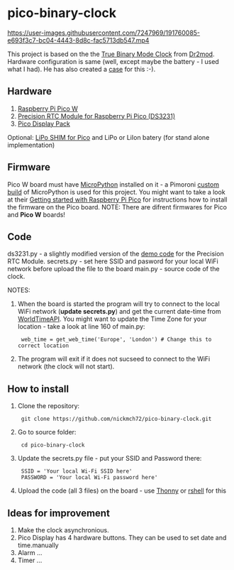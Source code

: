 # pico-binary-clock

https://user-images.githubusercontent.com/7247969/191760085-e693f3c7-bc04-4443-8d8c-fac5713db547.mp4

This project is based on the the [True Binary Mode Clock](https://www.reddit.com/r/raspberry_pi/comments/r9ipj2/ive_built_an_rpi_pico_based_true_binary_mode_clock/) from [Dr2mod](https://github.com/dr-mod). Hardware configuration is same (well, except maybe the battery - I used what I had). He has also created a [case](https://www.printables.com/model/261540) for this :-).

## Hardware
1. [Raspberry Pi Pico W](https://www.raspberrypi.com/documentation/microcontrollers/raspberry-pi-pico.html#raspberry-pi-pico-w)
2. [Precision RTC Module for Raspberry Pi Pico (DS3231)](https://www.google.com/search?q=Precision+RTC+Module+for+Raspberry+Pi+Pico+%28DS3231%29&ei=OT8sY6CyKo6A8gKviL6gAg&ved=0ahUKEwjgsvi9nqj6AhUOgFwKHS-EDyQQ4dUDCA4&uact=5&oq=Precision+RTC+Module+for+Raspberry+Pi+Pico+%28DS3231%29&gs_lcp=Cgdnd3Mtd2l6EAMyCAghEB4QFhAdSgQIQRgASgQIRhgAUABYlExgw05oAHABeACAAZUBiAHlAZIBAzEuMZgBAKABAqABAcABAQ&sclient=gws-wiz)
3. [Pico Display Pack](https://shop.pimoroni.com/products/pico-display-pack?variant=32368664215635)

Optional:
[LiPo SHIM for Pico](https://www.google.com/search?q=lipo+shim+for+pico&ei=C0UsY4XFD-eFhbIPhL62mAc&ved=0ahUKEwjF9puEpKj6AhXnQkEAHQSfDXMQ4dUDCA4&uact=5&oq=lipo+shim+for+pico&gs_lcp=Cgdnd3Mtd2l6EAMyBQgAEIAEMgUIABCGAzIFCAAQhgM6BAgAEEM6BQgAEJECOhEILhCxAxCDARDHARDRAxCRAjoECC4QQzoRCC4QgAQQsQMQgwEQxwEQ0QM6CwgAEIAEELEDEIMBOggILhCABBCxAzoHCC4QsQMQQzoOCC4QgAQQsQMQxwEQ0QM6CAgAEIAEELEDOggIABCABBDJAzoFCAAQkgM6BwgAEIAEEAo6BAgAEAo6BwgAEMkDEAo6BggAEB4QFkoECEEYAEoECEYYAFAAWMMfYPIiaABwAXgAgAFoiAGEC5IBBDE3LjGYAQCgAQHAAQE&sclient=gws-wiz) and LiPo or LiIon batery (for stand alone implementation)

## Firmware

Pico W board must have [MicroPython](https://micropython.org/) installed on it - a Pimoroni [custom build](https://github.com/pimoroni/pimoroni-pico/releases/tag/1.19.7) of MicroPython is used for this project. You might want to take a look at their [Getting started with Raspberry Pi Pico](https://learn.pimoroni.com/article/getting-started-with-pico) for instructions how to install the firmware on the Pico board. 
NOTE: There are difrent firmwares for Pico and **Pico W** boards!

## Code
ds3231.py - a slightly modified version of the [demo code](https://www.waveshare.com/wiki/Pico-RTC-DS3231) for the Precision RTC Module.
secrets.py - set here SSID and pasword for your local WiFi network before upload the file to the board
main.py - source code of the clock.

NOTES:
1. When the board is started the program will try to connect to the local WiFi network (**update secrets.py**) and get the current date-time from [WorldTimeAPI](http://worldtimeapi.org). You might want to update the Time Zone for your location - take a look at line 160 of main.py:

        web_time = get_web_time('Europe', 'London') # Change this to correct location

2. The program will exit if it does not sucseed to connect to the WiFi network (the clock will not start).

## How to install
1. Clone the repository:

        git clone https://github.com/nickmch72/pico-binary-clock.git
2. Go to source folder:

        cd pico-binary-clock
3. Update the secrets.py file - put your SSID and Password there:

        SSID = 'Your local Wi-Fi SSID here'
        PASSWORD = 'Your local Wi-Fi password here'
4. Upload the code (all 3 files) on the board - use [Thonny](https://thonny.org) or [rshell](https://github.com/dhylands/rshell) for this

## Ideas for improvement
1. Make the clock asynchronious.
2. Pico Display has 4 hardware buttons. They can be used to set date and time.manually
3. Alarm ...
4. Timer ...